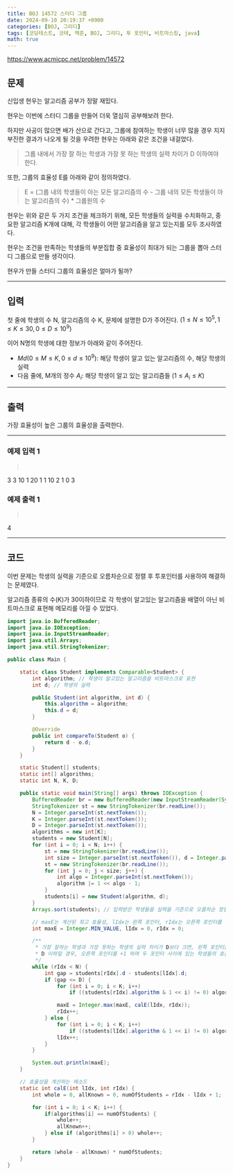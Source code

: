 ```yaml
---
title: BOJ 14572 스터디 그룹
date: 2024-09-10 20:19:37 +0900
categories: [BOJ, 그리디]
tags: [코딩테스트, 코테, 백준, BOJ, 그리디, 투 포인터, 비트마스킹, java]
math: true
---
```


<https://www.acmicpc.net/problem/14572>

## 문제
신입생 현우는 알고리즘 공부가 정말 재밌다.

현우는 이번에 스터디 그룹을 만들어 더욱 열심히 공부해보려 한다.

하지만 사공이 많으면 배가 산으로 간다고, 그룹에 참여하는 학생이 너무 많을 경우 지지부진한 결과가 나오게 될 것을 우려한 현우는 아래와 같은 조건을 내걸었다.

> 그룹 내에서 가장 잘 하는 학생과 가장 못 하는 학생의 실력 차이가 D 이하여야 한다.

또한, 그룹의 효율성 E를 아래와 같이 정의하였다.

> E = (그룹 내의 학생들이 아는 모든 알고리즘의 수 - 그룹 내의 모든 학생들이 아는 알고리즘의 수) * 그룹원의 수

현우는 위와 같은 두 가지 조건을 체크하기 위해, 모든 학생들의 실력을 수치화하고, 중요한 알고리즘 K개에 대해, 각 학생들이 어떤 알고리즘을 알고 있는지를 모두 조사하였다.

현우는 조건을 만족하는 학생들의 부분집합 중 효율성이 최대가 되는 그룹을 뽑아 스터디 그룹으로 만들 생각이다.

현우가 만들 스터디 그룹의 효율성은 얼마가 될까?

---
## 입력
첫 줄에 학생의 수 N, 알고리즘의 수 K, 문제에 설명한 D가 주어진다. $(1 ≤ N ≤ 10^5, 1 ≤ K ≤ 30, 0 ≤ D ≤ 10^9)$

이어 N명의 학생에 대한 정보가 아래와 같이 주어진다.

- $M d (0 ≤ M ≤ K, 0 ≤ d ≤ 10^9)$: 해당 학생이 알고 있는 알고리즘의 수, 해당 학생의 실력
- 다음 줄에, M개의 정수 $A_i$: 해당 학생이 알고 있는 알고리즘들 $(1 ≤ A_i ≤ K)$

---
## 출력
가장 효율성이 높은 그룹의 효율성을 출력한다.

---
### 예제 입력 1
> <pre>
3 3 10
1 20
1
1 10
2
1 0
3
> </pre>

### 예제 출력 1
> <pre>
4
> </pre>

---
## 코드
이번 문제는 학생의 실력을 기준으로 오름차순으로 정렬 후 투포인터를 사용하여 해결하는 문제였다.

알고리즘 종류의 수(K)가 30이하이므로 각 학생이 알고있는 알고리즘을 배열이 아닌 비트마스크로 표현해 메모리를 아낄 수 있었다.

```java
import java.io.BufferedReader;
import java.io.IOException;
import java.io.InputStreamReader;
import java.util.Arrays;
import java.util.StringTokenizer;

public class Main {

    static class Student implements Comparable<Student> {
        int algorithm; // 학생이 알고있는 알고리즘을 비트마스크로 표현
        int d; // 학생의 실력

        public Student(int algorithm, int d) {
            this.algorithm = algorithm;
            this.d = d;
        }

        @Override
        public int compareTo(Student o) {
            return d - o.d;
        }
    }

    static Student[] students;
    static int[] algorithms;
    static int N, K, D;

    public static void main(String[] args) throws IOException {
        BufferedReader br = new BufferedReader(new InputStreamReader(System.in));
        StringTokenizer st = new StringTokenizer(br.readLine());
        N = Integer.parseInt(st.nextToken());
        K = Integer.parseInt(st.nextToken());
        D = Integer.parseInt(st.nextToken());
        algorithms = new int[K];
        students = new Student[N];
        for (int i = 0; i < N; i++) {
            st = new StringTokenizer(br.readLine());
            int size = Integer.parseInt(st.nextToken()), d = Integer.parseInt(st.nextToken()), algorithm = 0;
            st = new StringTokenizer(br.readLine());
            for (int j = 0; j < size; j++) {
                int algo = Integer.parseInt(st.nextToken());
                algorithm |= 1 << algo - 1;
            }
            students[i] = new Student(algorithm, d);
        }
        Arrays.sort(students); // 입력받은 학생들을 실력을 기준으로 오름차순 정렬

        // maxE는 계산된 최고 효율성, lIdx는 왼쪽 포인터, rIdx는 오른쪽 포인터를 의미
        int maxE = Integer.MIN_VALUE, lIdx = 0, rIdx = 0;

        /**
         * 가장 잘하는 학생과 가장 못하는 학생의 실력 차이가 D보다 크면, 왼쪽 포인터를 +1 하고
         * D 이하일 경우, 오른쪽 포인터를 +1 하며 두 포인터 사이에 있는 학생들의 효율성을 계산
         */
        while (rIdx < N) {
            int gap = students[rIdx].d - students[lIdx].d;
            if (gap <= D) {
                for (int i = 0; i < K; i++)
                    if ((students[rIdx].algorithm & 1 << i) != 0) algorithms[i]++;

                maxE = Integer.max(maxE, calE(lIdx, rIdx));
                rIdx++;
            } else {
                for (int i = 0; i < K; i++)
                    if ((students[lIdx].algorithm & 1 << i) != 0) algorithms[i]--;
                lIdx++;
            }
        }

        System.out.println(maxE);
    }

    // 효율성을 계산하는 메소드
    static int calE(int lIdx, int rIdx) {
        int whole = 0, allKnown = 0, numOfStudents = rIdx - lIdx + 1;

        for (int i = 0; i < K; i++) {
            if(algorithms[i] == numOfStudents) {
                whole++;
                allKnown++;
            } else if (algorithms[i] > 0) whole++;
        }

        return (whole - allKnown) * numOfStudents;
    }
}
```
